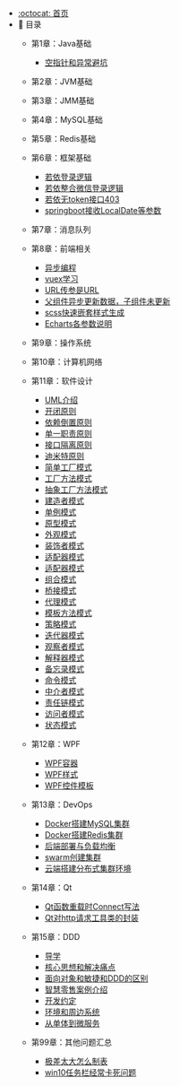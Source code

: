 - [:octocat: 首页](/README)
- :memo: 目录
   - 第1章：Java基础
       - [空指针和异常避坑](/md/idea-plugin/2022-07-07-Java空指针和异常.md)
       
   - 第2章：JVM基础    

   - 第3章：JMM基础            


   - 第4章：MySQL基础
       
          
   - 第5章：Redis基础
       
      
   - 第6章：框架基础
   
     - [若依登录逻辑](/md/idea-plugin/RuoYi/2022-06-29-若依登录逻辑.md) 
     - [若依整合微信登录逻辑](/md/idea-plugin/RuoYi/2022-05-18-父组件异步更新数据子组件未同步.md)  
     - [若依无token接口403](/md/idea-plugin/RuoYi/2022-07-29-若依由于token的问题接口403.md)  
     - [springboot接收LocalDate等参数](/md/idea-plugin/2022-07-20-springboot前端传参是LocalDate类型解析.md)
          
   - 第7章：消息队列
       
      
   - 第8章：前端相关
      
      - [异步编程](/md/idea-plugin/frontend/2022-04-19-promise-async-await异步编程.md)
      - [vuex学习](/md/idea-plugin/frontend/2022-04-20-vuex学习.md)
      - [URL传参是URL](/md/idea-plugin/frontend/2022-05-17-微信小程序URL传参是URL.md)
      - [父组件异步更新数据，子组件未更新](/md/idea-plugin/frontend/2022-05-18-父组件异步更新数据子组件未同步.md)
      - [scss快速嵌套样式生成](/md/idea-plugin/frontend/2022-06-29-快速生成页面的scss嵌套结构.md)
      - [Echarts各参数说明](/md/idea-plugin/frontend/2022-03-10-Echarts各参数说明.md)
    
   - 第9章：操作系统
       
      
   - 第10章：计算机网络
            
      
   - 第11章：软件设计

      - [UML介绍](/md/idea-plugin/designPattern/2022-06-06-UML介绍.md)   
      - [开闭原则](/md/idea-plugin/designPattern/2022-06-07-开闭原则.md)
      - [依赖倒置原则](/md/idea-plugin/designPattern/2022-06-07-依赖倒置原则.md)
      - [单一职责原则](/md/idea-plugin/designPattern/2022-06-07-单一职责原则.md)
      - [接口隔离原则](/md/idea-plugin/designPattern/2022-06-07-接口隔离原则.md)
      - [迪米特原则](/md/idea-plugin/designPattern/2022-06-07-迪米特原则.md)
      - [简单工厂模式](/md/idea-plugin/designPattern/2022-06-07-简单工厂模式.md)  
      - [工厂方法模式](/md/idea-plugin/designPattern/2022-06-07-工厂方法模式.md)   
      - [抽象工厂方法模式](/md/idea-plugin/designPattern/2022-06-07-抽象工厂方法.md)
      - [建造者模式](/md/idea-plugin/designPattern/2022-06-08-建造者模式.md)
      - [单例模式](/md/idea-plugin/designPattern/2022-06-09-单例模式.md)
      - [原型模式](/md/idea-plugin/designPattern/2022-06-21-原型模式.md)
      - [外观模式](/md/idea-plugin/designPattern/2022-06-21-外观模式.md)
      - [装饰者模式](/md/idea-plugin/designPattern/2022-06-21-装饰者模式.md)
      - [适配器模式](/md/idea-plugin/designPattern/2022-06-22-适配器模式.md)
      - [适配器模式](/md/idea-plugin/designPattern/2022-06-22-享元模式.md)
      - [组合模式](/md/idea-plugin/designPattern/2022-06-22-组合模式.md)
      - [桥接模式](/md/idea-plugin/designPattern/2022-06-22-桥接模式.md)
      - [代理模式](/md/idea-plugin/designPattern/2022-07-01-代理模式.md)
      - [模板方法模式](/md/idea-plugin/designPattern/2022-07-02-模板方法模式.md)
      - [策略模式](/md/idea-plugin/designPattern/2022-07-02-策略模式.md)
      - [迭代器模式](/md/idea-plugin/designPattern/2022-07-02-迭代器模式.md)
      - [观察者模式](/md/idea-plugin/designPattern/2022-07-02-观察者模式.md)
      - [解释器模式](/md/idea-plugin/designPattern/2022-07-03-解释器模式.md)
      - [备忘录模式](/md/idea-plugin/designPattern/2022-07-03-备忘录模式.md)
      - [命令模式](/md/idea-plugin/designPattern/2022-07-03-命令模式.md)
      - [中介者模式](/md/idea-plugin/designPattern/2022-07-03-中介者模式.md)
      - [责任链模式](/md/idea-plugin/designPattern/2022-07-03-责任链模式.md)
      - [访问者模式](/md/idea-plugin/designPattern/2022-07-03-访问者模式.md)
      - [状态模式](/md/idea-plugin/designPattern/2022-07-03-状态模式.md)
      
   - 第12章：WPF  
   
      - [WPF容器](/md/idea-plugin/WPF/2022-06-09-WPF容器.md)
      - [WPF样式](/md/idea-plugin/WPF/2022-06-10-WPF样式.md)
      - [WPF控件模板](/md/idea-plugin/WPF/2022-06-10-WPF控件模板.md)
         
   - 第13章：DevOps
   
      - [Docker搭建MySQL集群](/md/idea-plugin/DevOps/2022-06-05-Docker搭建MySQL集群.md)
      - [Docker搭建Redis集群](/md/idea-plugin/DevOps/2022-06-05-Docker搭建Redis集群.md)
      - [后端部署与负载均衡](/md/idea-plugin/DevOps/2022-06-05-后端项目部署与负载均衡.md) 
      - [swarm创建集群](/md/idea-plugin/DevOps/2022-06-06-swarm创建集群.md) 
      - [云端搭建分布式集群环境](/md/idea-plugin/DevOps/2022-06-06-云端搭建分布式集群环境.md)
      
   - 第14章：Qt
   
     - [Qt函数重载时Connect写法](/md/idea-plugin/Qt/2022-07-27-Qt信号函数重载时connect写法.md)
     - [Qt对http请求工具类的封装](/md/idea-plugin/Qt/2022-07-29-Qt对http请求工具类的封装.md)
     
   - 第15章：DDD
   
     - [导学](/md/idea-plugin/DDD/2022-07-17-领域驱动导学.md)
     - [核心思想和解决痛点](/md/idea-plugin/DDD/2022-07-17-DDD的核心思想和解决的痛点问题.md)
     - [面向对象和敏捷和DDD的区别](/md/idea-plugin/DDD/2022-07-17-面向对象和敏捷与DDD的区别与联系.md)
     - [智慧零售案例介绍](/md/idea-plugin/DDD/2022-07-17-智慧零售案例项目介绍.md)
     - [开发约定](/md/idea-plugin/DDD/2022-07-31-环境准备、开发约定和框架说明.md)
     - [环境和周边系统](/md/idea-plugin/DDD/2022-08-07-环境和周边系统说明.md)
     - [从单体到微服务](/md/idea-plugin/DDD/2022-08-07-DDD从单体到微服务.md)
     
   - 第99章：其他问题汇总
      
      - [极差太大怎么制表](/md/idea-plugin/2022-03-16-纵坐标极差太大怎么做表.md)
      - [win10任务栏经常卡死问题](/md/idea-plugin/2022-05-01-win10任务栏卡死.md)
      

